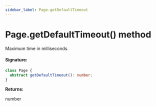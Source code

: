 ```yaml
---
sidebar_label: Page.getDefaultTimeout
---
```


# Page.getDefaultTimeout() method

Maximum time in milliseconds.

#### Signature:

```typescript
class Page {
  abstract getDefaultTimeout(): number;
}
```

**Returns:**

number
